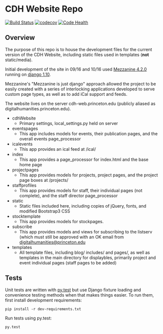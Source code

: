 # CDH Website Repo

[![Build Status](https://travis-ci.org/Princeton-CDH/cdh-web.svg?branch=feature%2Fbasic-tests)](https://travis-ci.org/Princeton-CDH/cdh-web)
[![codecov](https://codecov.io/gh/Princeton-CDH/cdh-web/branch/feature%2Fbasic-tests/graph/badge.svg)](https://codecov.io/gh/Princeton-CDH/cdh-web)
[![Code Health](https://landscape.io/github/Princeton-CDH/cdh-web/develop/landscape.svg?style=flat)](https://landscape.io/github/Princeton-CDH/cdh-web/develop)

## Overview
The purpose of this repo is to house the development files for the current version of the CDH Website,
including static files used in templates (**not** static/media).

Initial development of the site in 09/16 and 10/16 used [Mezzanine 4.2.0](mezzanine.jupo.org/docs/) running on [django 1.10](https://docs.djangoproject.com/en/1.10).

Mezzanine's "Mezzanine is just django" approach allowed the project to be easily created with a series of interlocking
applications developed to serve custom page types, as well as to add iCal support and feeds.

The website lives on the server cdh-web.princeton.edu (publicly aliased as digitalhumanities.princeton.edu).

+ cdhWebsite
  + Primary settings, local_settings.py held on server
+ eventspages
  + This app includes models for events, their publication pages, and the overall events page_processor
+ icalevents
  + This app provides an ical feed at /ical/<event number>
+ index
  + This app provides a page_processor for index.html and the base home page
+ projectpages
  + This app provides models for projects, project pages, and the project page boxes at /projects/
+ staffprofiles
	+ This app provides models for staff, their individual pages (not complete), and the staff director page_processor
+ static
	+ Static files included here, including copies of jQuery, fonts, and modified Bootstrap3 CSS
+ stocktemplate
	+ This app provides models for stockpages.
+ subscribe
  + This app provides models and views for subscribing to the listserv (which must still be approved with an OK email from
digitalhumanities@princeton.edu
+ templates
  + All template files, including blog/ includes/ and pages/, as well as templates in the main directory for displaybles, primarily project and event individual pages (staff pages to be added)


## Tests

Unit tests are written with [py.test](http://doc.pytest.org/) but use Django fixture loading and convenience
testing methods when that makes things easier.  To run them, first install
development requirements:
```
pip install -r dev-requirements.txt
```

Run tests using py.test:
```
py.test
```
